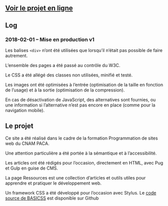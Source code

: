 ## [Voir le projet en ligne](https://sebastien-pereda.github.io/)


## Log
### 2018-02-01 – Mise en production v1

Les balises ```<div>``` n’ont été utilisées que lorsqu’il n’était pas possible de faire autrement.
  
L’ensemble des pages a été passé au contrôle du W3C.

Le CSS a été allégé des classes non utilisées, minifié et testé.

Les images ont été optimisées à l’entrée (optimisation de la taille en fonction de l’usage) et à la sortie (optimisation de la compression).

En cas de désactivation de JavaScript, des alternatives sont fournies, ou une information si l’alternative n’est pas encore en place (comme pour la navigation mobile).

## Le projet
Ce site a été réalisé dans le cadre de la formation Programmation de sites web du CNAM PACA.

Une attention particulière a été portée à la sémantique et à l’accessibilité.

Les articles ont été rédigés pour l’occasion, directement en HTML, avec Pug et Gulp en guise de CMS.

La page Ressources est une collection d’articles et outils utiles pour apprendre et pratiquer le développement web.

Un framework CSS a été développé pour l’occasion avec Stylus. Le [code source de BASICSS](https://github.com/basicss/basicss) est disponible sur Github